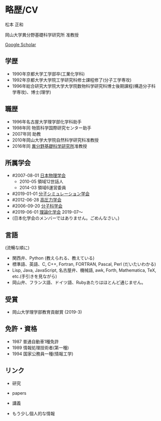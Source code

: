 # 略歴/CV

松本 正和

岡山大学異分野基礎科学研究所 准教授

[Google Scholar](https://scholar.google.com/citations?user=NBbReDMAAAAJ)

## 学歴


* 1990年京都大学工学部卒(工業化学科)
* 1992年京都大学大学院工学研究科修士課程修了(分子工学専攻)
* 1996年総合研究大学院大学大学院数物科学研究科博士後期課程(構造分子科学専攻)、博士(理学)

## 職歴


* 1996年名古屋大学理学部化学科助手
* 1998年同 物質科学国際研究センター助手
* 2007年同 助教
* 2010年岡山大学大学院自然科学研究科准教授
* 2016年同 [異分野基礎科学研究所](http://www.riis.okayama-u.ac.jp)准教授

## 所属学会


* #2007-08-01 [日本物理学会](http://www.jps.or.jp)
  * 2010-05 領域12世話人
  * 2014-03 領域6運営委員
* #2019-01-01 [分子シミュレーション学会](http://mol-sim.jp)
* #2012-06-28 [高圧力学会](http://www.highpressure.jp)
* #2006-09-20 [分子科学会](http://molsci.jp)
* #2019-06-01 [理論化学会](http://rkk-web.jp) 2019-07〜
* (日本化学会のメンバーではありません。ごめんなさい。)

## 言語

(流暢な順に)


* 関西弁、Python (教えられる、教えている)
* 標準語、英語、C, C++, Fortran, FORTRAN, Pascal, Perl (だいたいわかる)
* Lisp, Java, JavaScript, 名古屋弁、機械語, awk, Forth, Mathematica, TeX, etc.(手引きを見ながら)
* 岡山弁、フランス語、ドイツ語、Rubyあたりはほとんど通じません。

## 受賞

* 岡山大学理学部教育貢献賞 (2019-3)

## 免許・資格

* 1987 普通自動車1種免許
* 1989 情報処理技術者(第一種)
* 1994 国家公務員一種(情報工学)

## リンク

* 研究
* papers
* 講義




* もう少し個人的な情報
